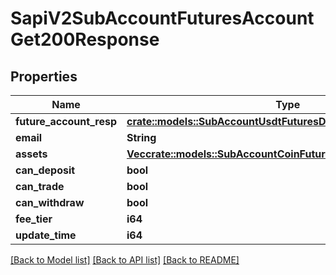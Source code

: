 # SapiV2SubAccountFuturesAccountGet200Response

## Properties

Name | Type | Description | Notes
------------ | ------------- | ------------- | -------------
**future_account_resp** | [**crate::models::SubAccountUsdtFuturesDetailsFutureAccountResp**](subAccountUSDTFuturesDetails_futureAccountResp.md) |  | 
**email** | **String** |  | 
**assets** | [**Vec<crate::models::SubAccountCoinFuturesDetailsAssetsInner>**](subAccountCOINFuturesDetails_assets_inner.md) |  | 
**can_deposit** | **bool** |  | 
**can_trade** | **bool** |  | 
**can_withdraw** | **bool** |  | 
**fee_tier** | **i64** |  | 
**update_time** | **i64** |  | 

[[Back to Model list]](../README.md#documentation-for-models) [[Back to API list]](../README.md#documentation-for-api-endpoints) [[Back to README]](../README.md)


